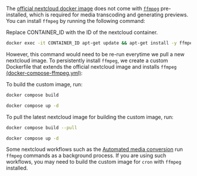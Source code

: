 The [official nextcloud docker image](https://github.com/nextcloud/docker) does not come with [`ffmpeg`](https://ffmpeg.org/) pre-installed, which is required for media transcoding and generating previews. You can install `ffmpeg` by running the following command:

Replace CONTAINER_ID with the ID of the nextcloud container.

```bash
docker exec -it CONTAINER_ID apt-get update && apt-get install -y ffmpeg
```

However, this command would need to be re-run everytime we pull a new nextcloud image. To persistently install `ffmpeg`, we create a custom Dockerfile that extends the official nextcloud image and installs `ffmpeg` [(docker-compose-ffmpeg.yml)](./docker-compose-ffmpeg.yml):

To build the custom image, run:

```bash
docker compose build

docker compose up -d
```

To pull the latest nextcloud image for building the custom image, run:

```bash
docker compose build --pull

docker compose up -d
```

Some nextcloud workflows such as the [Automated media conversion](https://github.com/cwilby/nextcloud-workflow-media-converter?tab=readme-ov-file) run `ffmpeg` commands as a background process. If you are using such workflows, you may need to build the custom image for `cron` with `ffmpeg` installed.